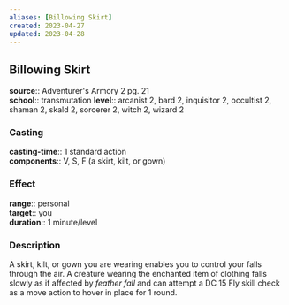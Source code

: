 ```yaml
---
aliases: [Billowing Skirt]
created: 2023-04-27
updated: 2023-04-28
---
```


## Billowing Skirt

**source**:: Adventurer's Armory 2 pg. 21  
**school**:: transmutation
**level**:: arcanist 2, bard 2, inquisitor 2, occultist 2, shaman 2, skald 2, sorcerer 2, witch 2, wizard 2

### Casting

**casting-time**:: 1 standard action  
**components**:: V, S, F (a skirt, kilt, or gown)

### Effect

**range**:: personal  
**target**:: you  
**duration**:: 1 minute/level

### Description

A skirt, kilt, or gown you are wearing enables you to control your falls through the air. A creature wearing the enchanted item of clothing falls slowly as if affected by *feather fall* and can attempt a DC 15 Fly skill check as a move action to hover in place for 1 round.
